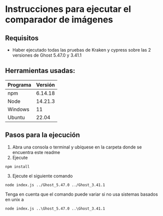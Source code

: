 # Instrucciones para ejecutar el comparador de imágenes

## Requisitos

* Haber ejecutado todas las pruebas de Kraken y cypress sobre las 2 versiones de Ghost 5.47.0 y 3.41.1

## Herramientas usadas:
| Programa                        | Versión            |
| ------------------------------- | ------------------ |
| npm                             | 6.14.18            |
| Node                            | 14.21.3            |
| Windows                         | 11                 |
| Ubuntu                          | 22.04              |

## Pasos para la ejecución
1. Abra una consola o terminal y ubíquese en la carpeta donde se encuentra este readme
2. Ejecute 
```shell
npm install
```
3. Ejecute el siguiente comando
```shell
node index.js ../Ghost_5.47.0 ../Ghost_3.41.1
```
Tenga en cuenta que el comando puede variar si no usa sistemas basados en unix a

```shell
node index.js ..\Ghost_5.47.0 ..\Ghost_3.41.1
```
